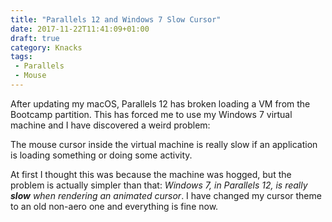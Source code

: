 ```yaml
---
title: "Parallels 12 and Windows 7 Slow Cursor"
date: 2017-11-22T11:41:09+01:00
draft: true
category: Knacks
tags:
 - Parallels
 - Mouse
---
```


After updating my macOS, Parallels 12 has broken loading a VM from the
Bootcamp partition. This has forced me to use my Windows 7 virtual machine
and I have discovered a weird problem:

The mouse cursor inside the virtual machine is really slow if an
application is loading something or doing some activity.

At first I thought this was because the machine was hogged, but the
problem is actually simpler than that: *Windows 7, in Parallels 12, is
really **slow** when rendering an animated cursor*. I have changed my
cursor theme to an old non-aero one and everything is fine now.

